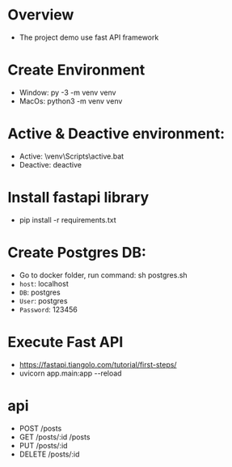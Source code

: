 # Overview
- The project demo use fast API framework

# Create Environment
- Window: py -3 -m venv venv
- MacOs: python3 -m venv venv

# Active & Deactive environment:
- Active: \venv\Scripts\active.bat
- Deactive: deactive

# Install fastapi library
- pip install -r requirements.txt

# Create Postgres DB:
- Go to docker folder, run command: sh postgres.sh
- `host`: localhost
- `DB`: postgres
- `User`: postgres
- `Password`: 123456

# Execute Fast API
- https://fastapi.tiangolo.com/tutorial/first-steps/
- uvicorn app.main:app --reload

# api
- POST  /posts
- GET   /posts/:id
        /posts
- PUT   /posts/:id
- DELETE /posts/:id

